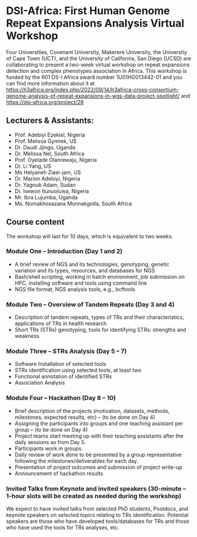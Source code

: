 # DSI-Africa: First Human Genome Repeat Expansions Analysis Virtual Workshop

Four Universities, Covenant University, Makerere University, the University of Cape Town (UCT), and the University of California, San Diego (UCSD) are collaborating to present a two-week virtual workshop on repeat expansions detection and complex phenotypes association in Africa. This workshop is funded by the R01 DS-I Africa award number 1U01HG013442-01 and you can find more information about it at https://h3africa.org/index.php/2022/09/14/h3africa-cross-consortium-genome-analysis-of-repeat-expansions-in-wgs-data-project-spotlight/ and https://dsi-africa.org/project/28


## Lecturers & Assistants:
+ Prof. Adebiyi Ezekiel, Nigeria
+ Prof. Melissa Gymrek, US
+ Dr. Daudi Jjingo, Uganda
+ Dr. Melissa Nel, South Africa
+ Prof. Oyelade Olanrewaju, Nigeria
+ Dr. Li Yang, US
+ Ms Helyaneh Ziaei-jam, US
+ Dr. Marion Adebiyi, Nigeria
+ Dr. Yagoub Adam, Sudan
+ Dr. Isewon Itunuoluwa, Nigeria
+ Mr. Ibra Lujumba, Uganda
+ Ms. Nomakhosazana Monnakgotla, South Africa

## Course content

The workshop will last for 10 days, which is equivalent to two weeks.

### Module One – Introduction (Day 1 and 2)
+ A brief review of NGS and its technologies, genotyping, genetic variation and its types, resources, and databases for NGS
+ Bash/shell scripting, working in batch environment, job submission on HPC, installing software and tools using command line
+ NGS file format, NGS analysis tools, e.g., bcftools

### Module Two – Overview of Tandem Repeats (Day 3 and 4)
+ Description of tandem repeats, types of TRs and their characteristics, applications of TRs in health research
+ Short TRs (STRs) genotyping, tools for identifying STRs: strengths and weakness

### Module Three – STRs Analysis (Day 5 – 7)
+ Software Installation of selected tools
+ STRs identification using selected tools, at least two
+ Functional annotation of identified STRs
+ Association Analysis

### Module Four  – Hackathon (Day 8 – 10)
+ Brief description of the projects (motivation, datasets, methods, milestones, expected results, etc) – (to be done on Day 4)
+ Assigning the participants into groups and one teaching assistant per group – (to be done on Day 4)
+ Project teams start meeting up with their teaching assistants after the daily sessions as from Day 5.
+ Participants work in groups.
+ Daily review of work done to be presented by a group representative following the milestones/deliverables for each day.
+ Presentation of project outcomes and submission of project write-up
+ Announcement of hackathon results

### Invited Talks from Keynote and invited  speakers (30-minute – 1-hour slots will be created as needed during the workshop)
We expect to have invited talks from selected PhD students, Postdocs, and keynote speakers on selected topics relating to TRs identification.
Potential speakers are those who have developed tools/databases for TRs and those who have used the tools for TRs analyses, etc.
